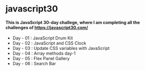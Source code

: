# javascript30

#### This is JavaScript 30-day challege, where I am completing all the challenges of https://javascript30.com/
* Day - 01 : JavaScript Drum Kit
* Day - 02 : JavaScript and CSS Clock
* Day - 03 : Update CSS variables with JavaScript
* Day - 04 : Array methods day-1
* Day - 05 : Flex Panel Gallery
* Day - 06 : Search Bar
